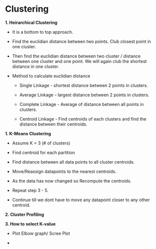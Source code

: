 # Clustering

**1. Heirarchical Clustering**

- It is a bottom to top approach. 

- Find the euclidian distance between two points. Club closest point in one cluster.

- Then find the euclidian distance between two cluster / distance between one cluster and one point. We will again club the shortest distance in one cluster.

- Method to calculate euclidian distance

  - Single Linkage - shortest distance between 2 points in clusters.

  - Average Linkage - largest distance between 2 points in clusters.

  - Complete Linkage - Average of distance between all points in clusters.

  - Centroid Linkage - Find centroids of each clusters and find the distance between their centroids.


**1. K-Means Clustering**

- Assume K = 3 (# of clusters)

- Find centroid for each partition

- Find distance between all data points to all cluster centroids.

- Move/Reassign datapoints to the nearest centroids.

- As the data has now changed so Recompute the centroids.

- Repeat step 3 - 5.

- Continue till we dont have to move any datapoint closer to any other centroid.


**2. Cluster Profiling**

**3. How to select K-value**

- Plot Elbow graph/ Scree Plot

- 
